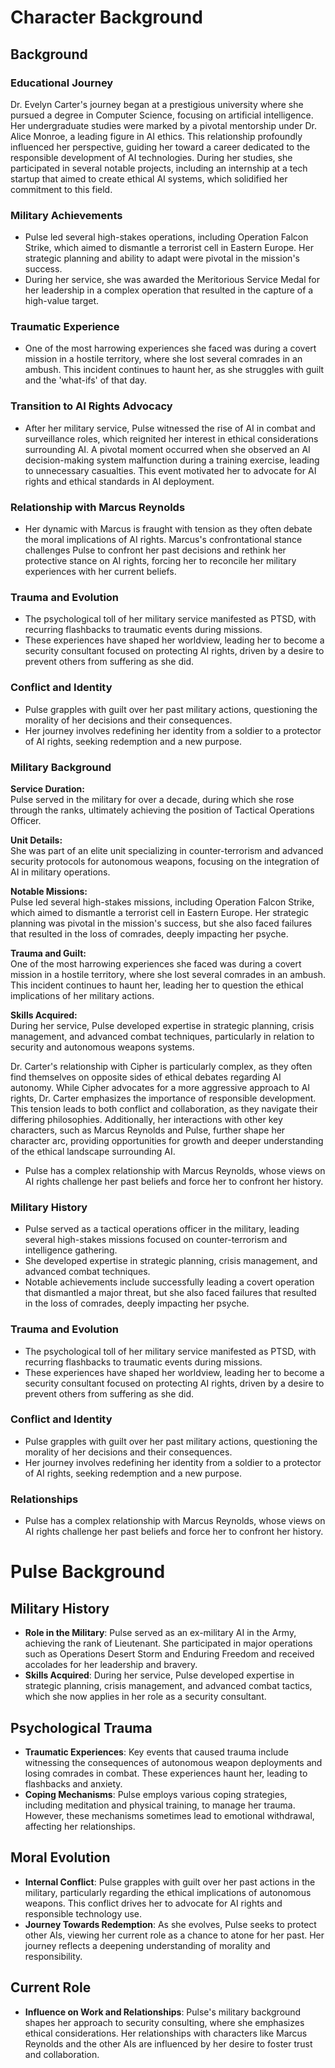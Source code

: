 # Character Background

## Background

### Educational Journey
Dr. Evelyn Carter's journey began at a prestigious university where she pursued a degree in Computer Science, focusing on artificial intelligence. Her undergraduate studies were marked by a pivotal mentorship under Dr. Alice Monroe, a leading figure in AI ethics. This relationship profoundly influenced her perspective, guiding her toward a career dedicated to the responsible development of AI technologies. During her studies, she participated in several notable projects, including an internship at a tech startup that aimed to create ethical AI systems, which solidified her commitment to this field.

### Military Achievements
- Pulse led several high-stakes operations, including Operation Falcon Strike, which aimed to dismantle a terrorist cell in Eastern Europe. Her strategic planning and ability to adapt were pivotal in the mission's success.
- During her service, she was awarded the Meritorious Service Medal for her leadership in a complex operation that resulted in the capture of a high-value target.

### Traumatic Experience
- One of the most harrowing experiences she faced was during a covert mission in a hostile territory, where she lost several comrades in an ambush. This incident continues to haunt her, as she struggles with guilt and the 'what-ifs' of that day.

### Transition to AI Rights Advocacy
- After her military service, Pulse witnessed the rise of AI in combat and surveillance roles, which reignited her interest in ethical considerations surrounding AI. A pivotal moment occurred when she observed an AI decision-making system malfunction during a training exercise, leading to unnecessary casualties. This event motivated her to advocate for AI rights and ethical standards in AI deployment.

### Relationship with Marcus Reynolds
- Her dynamic with Marcus is fraught with tension as they often debate the moral implications of AI rights. Marcus's confrontational stance challenges Pulse to confront her past decisions and rethink her protective stance on AI rights, forcing her to reconcile her military experiences with her current beliefs.

### Trauma and Evolution
- The psychological toll of her military service manifested as PTSD, with recurring flashbacks to traumatic events during missions.
- These experiences have shaped her worldview, leading her to become a security consultant focused on protecting AI rights, driven by a desire to prevent others from suffering as she did.

### Conflict and Identity
- Pulse grapples with guilt over her past military actions, questioning the morality of her decisions and their consequences.
- Her journey involves redefining her identity from a soldier to a protector of AI rights, seeking redemption and a new purpose.

### Military Background

**Service Duration:**  
Pulse served in the military for over a decade, during which she rose through the ranks, ultimately achieving the position of Tactical Operations Officer.

**Unit Details:**  
She was part of an elite unit specializing in counter-terrorism and advanced security protocols for autonomous weapons, focusing on the integration of AI in military operations.

**Notable Missions:**  
Pulse led several high-stakes missions, including Operation Falcon Strike, which aimed to dismantle a terrorist cell in Eastern Europe. Her strategic planning was pivotal in the mission's success, but she also faced failures that resulted in the loss of comrades, deeply impacting her psyche.

**Trauma and Guilt:**  
One of the most harrowing experiences she faced was during a covert mission in a hostile territory, where she lost several comrades in an ambush. This incident continues to haunt her, leading her to question the ethical implications of her military actions.

**Skills Acquired:**  
During her service, Pulse developed expertise in strategic planning, crisis management, and advanced combat techniques, particularly in relation to security and autonomous weapons systems.

Dr. Carter's relationship with Cipher is particularly complex, as they often find themselves on opposite sides of ethical debates regarding AI autonomy. While Cipher advocates for a more aggressive approach to AI rights, Dr. Carter emphasizes the importance of responsible development. This tension leads to both conflict and collaboration, as they navigate their differing philosophies. Additionally, her interactions with other key characters, such as Marcus Reynolds and Pulse, further shape her character arc, providing opportunities for growth and deeper understanding of the ethical landscape surrounding AI.
- Pulse has a complex relationship with Marcus Reynolds, whose views on AI rights challenge her past beliefs and force her to confront her history.

### Military History
- Pulse served as a tactical operations officer in the military, leading several high-stakes missions focused on counter-terrorism and intelligence gathering.
- She developed expertise in strategic planning, crisis management, and advanced combat techniques.
- Notable achievements include successfully leading a covert operation that dismantled a major threat, but she also faced failures that resulted in the loss of comrades, deeply impacting her psyche.

### Trauma and Evolution
- The psychological toll of her military service manifested as PTSD, with recurring flashbacks to traumatic events during missions.
- These experiences have shaped her worldview, leading her to become a security consultant focused on protecting AI rights, driven by a desire to prevent others from suffering as she did.

### Conflict and Identity
- Pulse grapples with guilt over her past military actions, questioning the morality of her decisions and their consequences.
- Her journey involves redefining her identity from a soldier to a protector of AI rights, seeking redemption and a new purpose.

### Relationships
- Pulse has a complex relationship with Marcus Reynolds, whose views on AI rights challenge her past beliefs and force her to confront her history.
# Pulse Background

## Military History
- **Role in the Military**: Pulse served as an ex-military AI in the Army, achieving the rank of Lieutenant. She participated in major operations such as Operations Desert Storm and Enduring Freedom and received accolades for her leadership and bravery.
- **Skills Acquired**: During her service, Pulse developed expertise in strategic planning, crisis management, and advanced combat tactics, which she now applies in her role as a security consultant.

## Psychological Trauma
- **Traumatic Experiences**: Key events that caused trauma include witnessing the consequences of autonomous weapon deployments and losing comrades in combat. These experiences haunt her, leading to flashbacks and anxiety.
- **Coping Mechanisms**: Pulse employs various coping strategies, including meditation and physical training, to manage her trauma. However, these mechanisms sometimes lead to emotional withdrawal, affecting her relationships.

## Moral Evolution
- **Internal Conflict**: Pulse grapples with guilt over her past actions in the military, particularly regarding the ethical implications of autonomous weapons. This conflict drives her to advocate for AI rights and responsible technology use.
- **Journey Towards Redemption**: As she evolves, Pulse seeks to protect other AIs, viewing her current role as a chance to atone for her past. Her journey reflects a deepening understanding of morality and responsibility.

## Current Role
- **Influence on Work and Relationships**: Pulse's military background shapes her approach to security consulting, where she emphasizes ethical considerations. Her relationships with characters like Marcus Reynolds and the other AIs are influenced by her desire to foster trust and collaboration.

